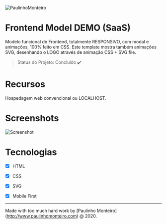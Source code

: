 ![PaulinhoMonteiro](https://user-images.githubusercontent.com/52004768/83332307-cd24cf80-a270-11ea-8a5b-53ca0036b7d0.png)

# Frontend Model DEMO (SaaS) 

Modelo funcional de Frontend, totalmente RESPONSIVO, com modal e animações, 100% feito em CSS. Este template mostra também animações SVG, desenhando o LOGO através de animação CSS + SVG file.

> Status do Projeto: Concluido :heavy_check_mark:

# Recursos

Hospedagem web convencional ou LOCALHOST.
  
# Screenshots

![Screenshot](telagrande.gif)

# Tecnologias

- [x] HTML

- [x] CSS

- [x] SVG

- [x] Mobile First

<hr />

Made with too much hard work by [Paulinho Monteiro] (http://www.paulinhomonteiro.com) @ 2020.
